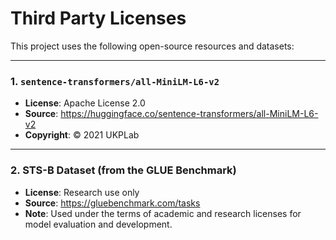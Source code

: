 # Third Party Licenses

This project uses the following open-source resources and datasets:

---

### 1. `sentence-transformers/all-MiniLM-L6-v2`

- **License**: Apache License 2.0  
- **Source**: https://huggingface.co/sentence-transformers/all-MiniLM-L6-v2  
- **Copyright**: © 2021 UKPLab

---

### 2. STS-B Dataset (from the GLUE Benchmark)

- **License**: Research use only  
- **Source**: https://gluebenchmark.com/tasks  
- **Note**: Used under the terms of academic and research licenses for model evaluation and development.
